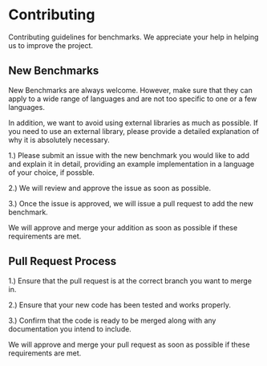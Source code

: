 # Contributing

Contributing guidelines for benchmarks. We appreciate your help in helping us to improve the project.

## New Benchmarks

New Benchmarks are always welcome. However, make sure that they can apply to a wide range of languages and are not too specific to one or a few languages.

In addition, we want to avoid using external libraries as much as possible. If you need to use an external library, please provide a detailed explanation of why it is absolutely necessary.

1.) Please submit an issue with the new benchmark you would like to add and explain it in detail, providing an example implementation in a language of your choice, if possble.

2.) We will review and approve the issue as soon as possible.

3.) Once the issue is approved, we will issue a pull request to add the new benchmark.

We will approve and merge your addition as soon as possible if these requirements are met.

## Pull Request Process

1.) Ensure that the pull request is at the correct branch you want to merge in.

2.) Ensure that your new code has been tested and works properly.

3.) Confirm that the code is ready to be merged along with any documentation you intend to include.

We will approve and merge your pull request as soon as possible if these requirements are met.
